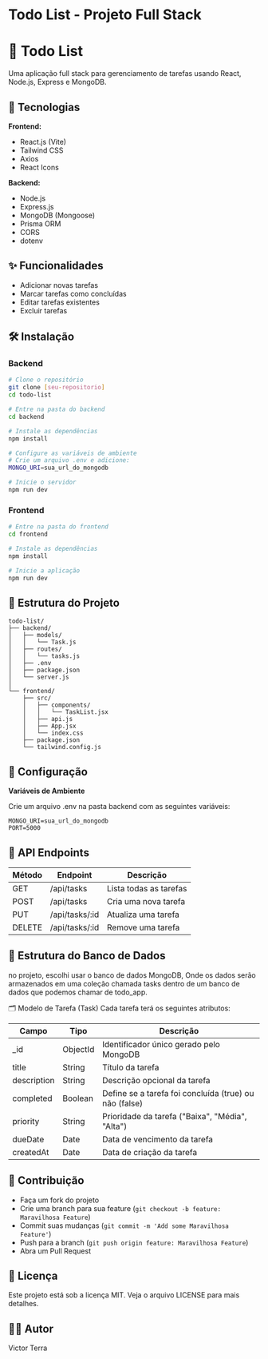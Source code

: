 # Todo List - Projeto Full Stack

# 📝 Todo List

Uma aplicação full stack para gerenciamento de tarefas usando React, Node.js, Express e MongoDB.

## 🚀 Tecnologias

**Frontend:**

- React.js (Vite)
- Tailwind CSS
- Axios
- React Icons

**Backend:**

- Node.js
- Express.js
- MongoDB (Mongoose)
- Prisma ORM
- CORS
- dotenv

## ✨ Funcionalidades

- Adicionar novas tarefas
- Marcar tarefas como concluídas
- Editar tarefas existentes
- Excluir tarefas

## 🛠️ Instalação

### Backend

```bash
# Clone o repositório
git clone [seu-repositorio]
cd todo-list

# Entre na pasta do backend
cd backend

# Instale as dependências
npm install

# Configure as variáveis de ambiente
# Crie um arquivo .env e adicione:
MONGO_URI=sua_url_do_mongodb

# Inicie o servidor
npm run dev

```

### Frontend

```bash
# Entre na pasta do frontend
cd frontend

# Instale as dependências
npm install

# Inicie a aplicação
npm run dev

```

## 📁 Estrutura do Projeto

```
todo-list/
├── backend/
│   ├── models/
│   │   └── Task.js
│   ├── routes/
│   │   └── tasks.js
│   ├── .env
│   ├── package.json
│   └── server.js
│
└── frontend/
    ├── src/
    │   ├── components/
    │   │   └── TaskList.jsx
    │   ├── api.js
    │   ├── App.jsx
    │   └── index.css
    ├── package.json
    └── tailwind.config.js

```

## 🔧 Configuração

**Variáveis de Ambiente**

Crie um arquivo .env na pasta backend com as seguintes variáveis:

```
MONGO_URI=sua_url_do_mongodb
PORT=5000

```

## 📡 API Endpoints

| **Método** | **Endpoint** | **Descrição** |
| --- | --- | --- |
| GET | /api/tasks | Lista todas as tarefas |
| POST | /api/tasks | Cria uma nova tarefa |
| PUT | /api/tasks/:id | Atualiza uma tarefa |
| DELETE | /api/tasks/:id | Remove uma tarefa |


## 📌 Estrutura do Banco de Dados
no projeto, escolhi usar o banco de dados MongoDB, Onde os dados serão armazenados em uma coleção chamada tasks dentro de um banco de dados que podemos chamar de todo_app.

🗂 Modelo de Tarefa (Task)
Cada tarefa terá os seguintes atributos:

| **Campo**	| **Tipo**	| **Descrição**
| --------  | --------- | ------------ |
| _id	| ObjectId	| Identificador único gerado pelo MongoDB |
| title	| String	| Título da tarefa |
| description |	String | Descrição opcional da tarefa |
| completed	| Boolean | Define se a tarefa foi concluída (true) ou não (false) |
| priority | String | Prioridade da tarefa ("Baixa", "Média", "Alta") |
| dueDate | Date | Data de vencimento da tarefa |
| createdAt | Date | Data de criação da tarefa |


## 🤝 Contribuição

- Faça um fork do projeto
- Crie uma branch para sua feature (`git checkout -b feature: Maravilhosa Feature`)
- Commit suas mudanças (`git commit -m 'Add some Maravilhosa Feature'`)
- Push para a branch (`git push origin feature: Maravilhosa Feature`)
- Abra um Pull Request

## 📝 Licença

Este projeto está sob a licença MIT. Veja o arquivo LICENSE para mais detalhes.

## 👨‍💻 Autor

Victor Terra